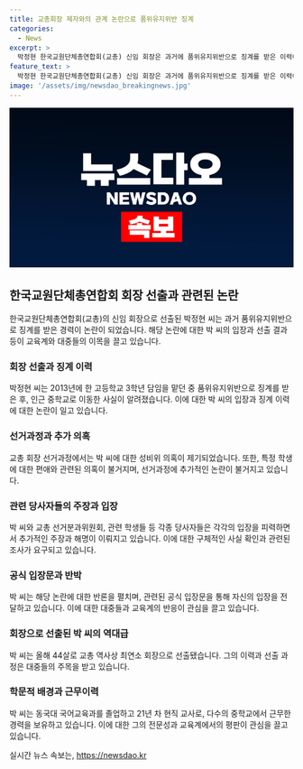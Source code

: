 ```yaml
---
title: 교총회장 제자와의 관계 논란으로 품위유지위반 징계
categories:
  - News
excerpt: >
  박정현 한국교원단체총연합회(교총) 신임 회장은 과거에 품위유지위반으로 징계를 받은 이력이 논란이 되었다. 교육계 설명을 종합하면, 박 신임 회장은 학생에게 각별한 관심을 기울여 편애 의혹을 받았으며, 공식 입장문을 통해 이를 부인했다. 박 회장은 온라인 투표를 통해 신임 회장으로 선출되었으며, 이로써 21년 차 현직 교사로서 역사상 최연소 회장이 되었다.
feature_text: >
  박정현 한국교원단체총연합회(교총) 신임 회장은 과거에 품위유지위반으로 징계를 받은 이력이 논란이 되었다. 교육계 설명을 종합하면, 박 신임 회장은 학생에게 각별한 관심을 기울여 편애 의혹을 받았으며, 공식 입장문을 통해 이를 부인했다. 박 회장은 온라인 투표를 통해 신임 회장으로 선출되었으며, 이로써 21년 차 현직 교사로서 역사상 최연소 회장이 되었다.
image: '/assets/img/newsdao_breakingnews.jpg'
---
```


<p><img src="/assets/img/newsdao_breakingnews.jpg" alt="pcversion 속보" /></p>

<h2 data-ke-size="size26">한국교원단체총연합회 회장 선출과 관련된 논란</h2>

<p data-ke-size="size16">한국교원단체총연합회(교총)의 신임 회장으로 선출된 박정현 씨는 과거 품위유지위반으로 징계를 받은 경력이 논란이 되었습니다. 해당 논란에 대한 박 씨의 입장과 선출 결과 등이 교육계와 대중들의 이목을 끌고 있습니다.</p>

<h3>회장 선출과 징계 이력</h3>

<p data-ke-size="size16">박정현 씨는 2013년에 한 고등학교 3학년 담임을 맡던 중 품위유지위반으로 징계를 받은 후, 인근 중학교로 이동한 사실이 알려졌습니다. 이에 대한 박 씨의 입장과 징계 이력에 대한 논란이 일고 있습니다.</p>

<h3>선거과정과 추가 의혹</h3>

<p data-ke-size="size16">교총 회장 선거과정에서는 박 씨에 대한 성비위 의혹이 제기되었습니다. 또한, 특정 학생에 대한 편애와 관련된 의혹이 불거지며, 선거과정에 추가적인 논란이 불거지고 있습니다.</p>

<h3>관련 당사자들의 주장과 입장</h3>

<p data-ke-size="size16">박 씨와 교총 선거분과위원회, 관련 학생들 등 각종 당사자들은 각각의 입장을 피력하면서 추가적인 주장과 해명이 이뤄지고 있습니다. 이에 대한 구체적인 사실 확인과 관련된 조사가 요구되고 있습니다.</p>

<h3>공식 입장문과 반박</h3>

<p data-ke-size="size16">박 씨는 해당 논란에 대한 반론을 펼치며, 관련된 공식 입장문을 통해 자신의 입장을 전달하고 있습니다. 이에 대한 대중들과 교육계의 반응이 관심을 끌고 있습니다.</p>

<h3>회장으로 선출된 박 씨의 역대급</h3>

<p data-ke-size="size16">박 씨는 올해 44살로 교총 역사상 최연소 회장으로 선출됐습니다. 그의 이력과 선출 과정은 대중들의 주목을 받고 있습니다.</p>

<h3>학문적 배경과 근무이력</h3>

<p data-ke-size="size16">박 씨는 동국대 국어교육과를 졸업하고 21년 차 현직 교사로, 다수의 중학교에서 근무한 경력을 보유하고 있습니다. 이에 대한 그의 전문성과 교육계에서의 평판이 관심을 끌고 있습니다.</p>
실시간 뉴스 속보는, <a href="https://newsdao.kr" rel="dofollow">https://newsdao.kr</a>


